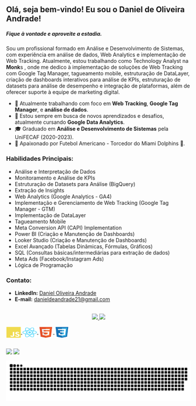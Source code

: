## Olá, seja bem-vindo! Eu sou o Daniel de Oliveira Andrade!

##### Fique à vontade e aproveite a estadia.

Sou um profissional formado em Análise e Desenvolvimento de Sistemas, com experiência em análise de dados, Web Analytics e implementação de Web Tracking. Atualmente, estou trabalhando como Technology Analyst na **Monk**s , onde me dedico à implementação de soluções de Web Tracking com Google Tag Manager, tagueamento mobile, estruturação de DataLayer, criação de dashboards interativos para análise de KPIs, estruturação de datasets para análise de desempenho e integração de plataformas, além de oferecer suporte à equipe de marketing digital. 

- 🔭 Atualmente trabalhando com foco em **Web Tracking**, **Google Tag Manager**, e **análise de dados**.
- 🌱 Estou sempre em busca de novos aprendizados e desafios, atualmente cursando **Google Data Analytics**.
- 🎓 Graduado em **Análise e Desenvolvimento de Sistemas** pela UniFECAF (2020-2023). 
- 🏈 Apaixonado por Futebol Americano - Torcedor do Miami Dolphins 🐬.

### Habilidades Principais:
* Análise e Interpretação de Dados
* Monitoramento e Análise de KPIs
* Estruturação de Datasets para Análise (BigQuery)
* Extração de Insights
* Web Analytics (Google Analytics - GA4)
* Implementação e Gerenciamento de Web Tracking (Google Tag Manager - GTM)
* Implementação de DataLayer
* Tagueamento Mobile
* Meta Conversion API (CAPI) Implementation
* Power BI (Criação e Manutenção de Dashboards)
* Looker Studio (Criação e Manutenção de Dashboards)
* Excel Avançado (Tabelas Dinâmicas, Fórmulas, Gráficos)
* SQL (Consultas básicas/intermediárias para extração de dados)
* Meta Ads (Facebook/Instagram Ads)
* Lógica de Programação

### Contato:
* **LinkedIn:** [Daniel Oliveira Andrade](https://www.linkedin.com/in/daniel-oliveira-andrade/)
* **E-mail:** danieldeandrade21@gmail.com

</br> 
<div align="center">
  <a href="https://github.com/damoliveira">
  <img height="160em" src="https://github-readme-stats.vercel.app/api?username=damoliveira&show_icons=true&theme=dracula&include_all_commits=true&count_private=true"/>
  <img height="160em" src="https://github-readme-stats.vercel.app/api/top-langs/?username=damoliveira&layout=compact&langs_count=7&theme=dracula"/>
</div>
 <div style="display: inline_block"><br>
    <img align="center" alt="Rafa-Js" height="30" width="40" src="https://raw.githubusercontent.com/devicons/devicon/master/icons/javascript/javascript-plain.svg">
    <img align="center" alt="Rafa-React" height="30" width="40" src="https://raw.githubusercontent.com/devicons/devicon/master/icons/react/react-original.svg">
    <img align="center" alt="Rafa-HTML" height="30" width="40" src="https://raw.githubusercontent.com/devicons/devicon/master/icons/html5/html5-original.svg">
    <img align="center" alt="Rafa-CSS" height="30" width="40" src="https://raw.githubusercontent.com/devicons/devicon/master/icons/css3/css3-original.svg">
 </div>
  
  ##
  
  
<div> 
 
  <a href="https://www.instagram.com/damoliveira96/" target="_blank"><img src="https://img.shields.io/badge/-Instagram-%23E4405F?style=for-the-badge&logo=instagram&logoColor=white" target="_blank"></a>
  <a href="https://www.linkedin.com/in/daniel-oliveira-513b7a169" target="_blank"><img src="https://img.shields.io/badge/-LinkedIn-%230077B5?style=for-the-badge&logo=linkedin&logoColor=white" target="_blank"></a> 
 
  ![Snake animation](https://github.com/damoliveira/damoliveira/blob/output/github-contribution-grid-snake.svg)
 
</div>
